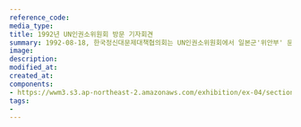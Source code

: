 ```yaml
---
reference_code:
media_type:
title: 1992년 UN인권소위원회 방문 기자회견
summary: 1992-08-18, 한국정신대문제대책협의회는 UN인권소위원회에서 일본군'위안부' 문제를 보고했다. 당시 황금주가 참여해 피해사실을 증언했다. 
image:
description:
modified_at:
created_at:
components:
- https://wwm3.s3.ap-northeast-2.amazonaws.com/exhibition/ex-04/section-01-right/18_UN+인권소위원회에서+증언하는+황금주.jpg
tags:
-
---
```

